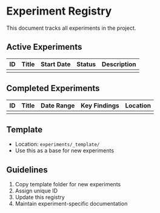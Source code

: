 # Experiment Registry

This document tracks all experiments in the project.

## Active Experiments

| ID | Title | Start Date | Status | Description |
|----|-------|------------|---------|-------------|
| | | | | |

## Completed Experiments

| ID | Title | Date Range | Key Findings | Location |
|----|-------|------------|--------------|-----------|
| | | | | |

## Template
- Location: `experiments/_template/`
- Use this as a base for new experiments

## Guidelines
1. Copy template folder for new experiments
2. Assign unique ID
3. Update this registry
4. Maintain experiment-specific documentation 